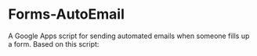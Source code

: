 # Forms-AutoEmail
A Google Apps script for sending automated emails when someone fills up a form.
Based on this script:
<script src="https://gist.github.com/AhsanAyaz/9e82b1297ffc2f1f89749ddd74d606a3.js"></script>
